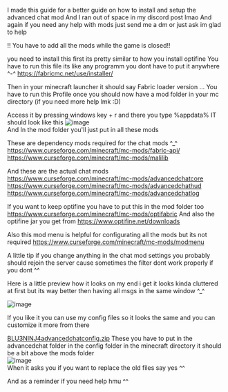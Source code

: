 I made this guide for a better guide on how to install and setup the advanced chat mod
And I ran out of space in my discord post lmao
And again if you need any help with mods just send me a dm or just ask im glad to help
        
:bangbang: You have to add all the mods while the game is closed:bangbang:

you need to install this first its pretty similar to how you install optifine 
You have to run this file its like any programm you dont have to put it anywhere ^-^
https://fabricmc.net/use/installer/

Then in your minecraft launcher it should say Fabric loader version ...
You have to run this Profile once
you should now have a mod folder in your mc directory (if you need more help lmk :D)

Access it by pressing windows key + r and there you type %appdata%
IT should look like this
![image](https://user-images.githubusercontent.com/57180882/199857995-3b71963d-450f-49b4-be5b-0a89420d8a35.png)         
And In the mod folder you'll just put in all these mods

These are dependency mods required for the chat mods ^_^
https://www.curseforge.com/minecraft/mc-mods/fabric-api/
https://www.curseforge.com/minecraft/mc-mods/malilib

And these are the actual chat mods
https://www.curseforge.com/minecraft/mc-mods/advancedchatcore
https://www.curseforge.com/minecraft/mc-mods/advancedchathud
https://www.curseforge.com/minecraft/mc-mods/advancedchatlog

If you want to keep optifine you have to put this in the mod folder too
https://www.curseforge.com/minecraft/mc-mods/optifabric
And also the optifine jar you get from
https://www.optifine.net/downloads

Also this mod menu is helpful for configurating all the mods but its not required 
https://www.curseforge.com/minecraft/mc-mods/modmenu

A little tip if you change anything in the chat mod settings 
you probably should rejoin the server cause sometimes the filter dont work properly if you dont ^^

Here is a little preview how it looks on my end i get it looks kinda cluttered at first 
but its way better then having all msgs in the same window ^_^

![image](https://user-images.githubusercontent.com/57180882/199857293-5d932594-cbb6-4f88-810c-44ed7e47ed3f.png)


If you like it you can use my config files so it looks the same and you can customize it more from there

[BLU3NINJ4advancedchatconfig.zip](https://github.com/BLU3NINJ4/Advanced-Chat-setup-tutorial/files/9933796/BLU3NINJ4advancedchatconfig.zip)
These you have to put in the advancedchat folder in the config folder in the minecraft directory 
it should be a bit above the mods folder       
![image](https://user-images.githubusercontent.com/57180882/199858347-ec84d244-197a-4efd-852c-2e8401283de1.png)         
When it asks you if you want to replace the old files say yes ^^

And as a reminder if you need help hmu ^^


